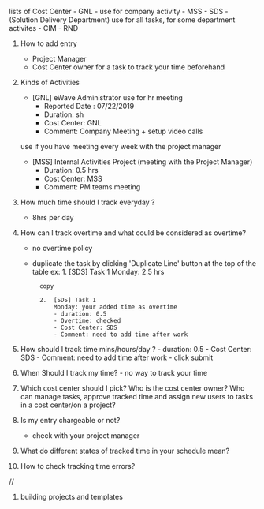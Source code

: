 lists of Cost Center
	- GNL - use for company activity
	- MSS 
	- SDS - (Solution Delivery Department) use for all tasks, for some department activites	
	- CIM
	- RND

1. How to add entry
	- Project Manager
	- Cost Center owner for a task to track your time beforehand

2. Kinds of Activities
	- [GNL] eWave Administrator use for hr meeting
		- Reported Date : 07/22/2019
		- Duration: sh
		- Cost Center: GNL
		- Comment: Company Meeting + setup video calls 
		
	use if you have meeting every week with the project manager	
	- [MSS] Internal Activities Project  (meeting with the Project Manager)
		- Duration: 0.5 hrs
		- Cost Center: MSS
		- Comment: PM teams meeting

3. How much time should I track everyday ?
	- 8hrs per day

4. How can I track overtime and what could be considered as overtime?
	- no overtime policy
	- duplicate the task by clicking 'Duplicate Line' button at the top of the table 
		ex: 
			1.  [SDS] Task 1 
				Monday: 2.5 hrs

			copy
			
			2.  [SDS] Task 1 
				Monday: your added time as overtime
				- duration: 0.5
				- Overtime: checked
				- Cost Center: SDS
				- Comment: need to add time after work

5. How should I track time mins/hours/day ?
		- duration: 0.5
		- Cost Center: SDS
		- Comment: need to add time after work
		- click submit

6. When Should I track my time?
		- no way to track your time

7. Which cost center should I pick? Who is the cost center owner? Who can manage tasks, approve tracked time and assign new users to tasks in a cost center/on a project?
	
8. Is my entry chargeable or not?
	- check with your project manager


9. What do different states of tracked time in your schedule mean?


10. How to check tracking time errors?
 	

// 
1. building projects and templates 	